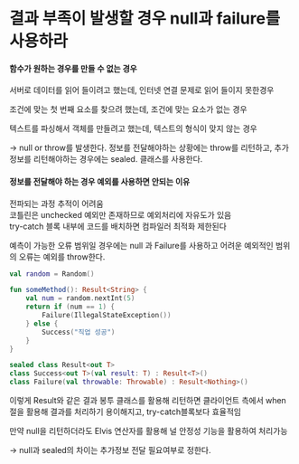# 결과 부족이 발생할 경우 null과 failure를 사용하라

#### 함수가 원하는 경우를 만들 수 없는 경우

서버로 데이터를 읽어 들이려고 했는데, 인터넷 연결 문제로 읽어 들이지 못한경우

조건에 맞는 첫 번째 요소를 찾으려 했는데, 조건에 맞는 요소가 없는 경우

텍스트를 파싱해서 객체를 만들려고 했는데, 텍스트의 형식이 맞지 않는 경우

→ null or throw를 발생한다. 정보를 전달해야하는 상황에는 throw를 리턴하고, 추가 정보를 리턴해야하는 경우에는 sealed. 클래스를 사용한다.

#### 정보를 전달해야 하는 경우 예외를 사용하면 안되는 이유

전파되는 과정 추적이 어려움\
코틀린은 unchecked 예외만 존재하므로 예외처리에 자유도가 있음\
try-catch 블록 내부에 코드를 배치하면 컴파일러 최적화 제한된다

예측이 가능한 오류 범위일 경우에는 null 과 Failure를 사용하고 어려운 예외적인 범위의 오류는 예외를 throw한다.

```kotlin
val random = Random()

fun someMethod(): Result<String> {
    val num = random.nextInt(5)
    return if (num == 1) {
        Failure(IllegalStateException())
    } else {
        Success("직업 성공")
    }
}

sealed class Result<out T>
class Success<out T>(val result: T) : Result<T>()
class Failure(val throwable: Throwable) : Result<Nothing>()
```

이렇게 Result와 같은 결과 봉투 클래스를 활용해 리턴하면 클라이언트 측에서 when 절을 활용해 결과를 처리하기 용이해지고, try-catch블록보다 효율적임

만약 null을 리턴하더라도 Elvis 연산자를 활용해 널 안정성 기능을 활용하여 처리가능

→ null과 sealed의 차이는 추가정보 전달 필요여부로 정한다.
